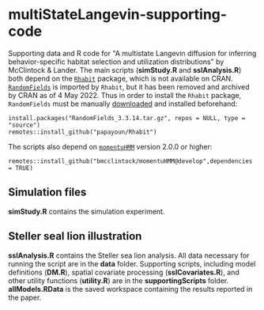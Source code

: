 # multiStateLangevin-supporting-code
Supporting data and R code for "A multistate Langevin diffusion for inferring behavior-specific habitat selection and utilization distributions" by McClintock &amp; Lander. The main scripts (**simStudy.R** and **sslAnalysis.R**) both depend on the [`Rhabit`](https://github.com/papayoun/Rhabit)  package, which is not available on CRAN. [`RandomFields`](https://cran.r-project.org/package=RandomFields) is imported by `Rhabit`, but it has been removed and archived by CRAN as of 4 May 2022. Thus in order to install the `Rhabit` package, `RandomFields` must be manually [downloaded](https://cran.r-project.org/src/contrib/Archive/RandomFields/RandomFields_3.3.14.tar.gz) and installed beforehand:
```
install.packages("RandomFields_3.3.14.tar.gz", repos = NULL, type = "source")
remotes::install_github("papayoun/Rhabit")
```
The scripts also depend on [`momentuHMM`](https://doi.org/10.1111/2041-210X.12995) version 2.0.0 or higher:
```
remotes::install_github("bmcclintock/momentuHMM@develop",dependencies = TRUE) 
```
## Simulation files
**simStudy.R** contains the simulation experiment.

## Steller seal lion illustration
**sslAnalysis.R** contains the Steller sea lion analysis. All data necessary for running the script are in the **data** folder. Supporting scripts, including model definitions (**DM.R**), spatial covariate processing (**sslCovariates.R**), and other utility functions (**utility.R**) are in the **supportingScripts** folder. **allModels.RData** is the saved workspace containing the results reported in the paper. 
